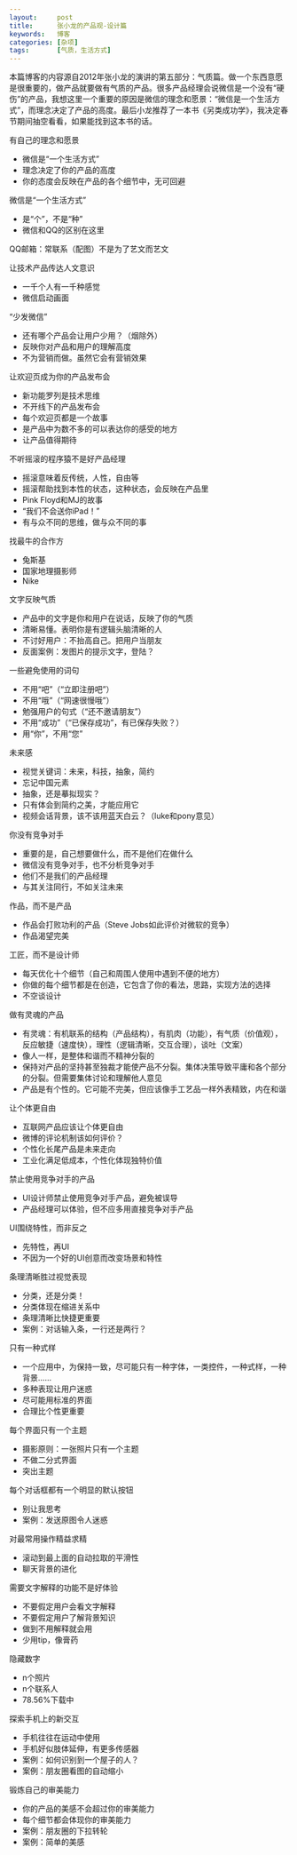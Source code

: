```yaml
---
layout:     post
title:      张小龙的产品观-设计篇
keywords:   博客
categories: [杂项]
tags:	    [气质，生活方式]
---
```


本篇博客的内容源自2012年张小龙的演讲的第五部分：气质篇。做一个东西意愿是很重要的，做产品就要做有气质的产品。很多产品经理会说微信是一个没有“硬伤”的产品，我想这里一个重要的原因是微信的理念和愿景：“微信是一个生活方式”，而理念决定了产品的高度。最后小龙推荐了一本书《另类成功学》，我决定春节期间抽空看看，如果能找到这本书的话。

有自己的理念和愿景  

- 微信是“一个生活方式”
- 理念决定了你的产品的高度
- 你的态度会反映在产品的各个细节中，无可回避

微信是“一个生活方式” 

- 是“个”，不是“种”
- 微信和QQ的区别在这里

QQ邮箱：常联系（配图）不是为了艺文而艺文

让技术产品传达人文意识

- 一千个人有一千种感觉
- 微信启动画面

“少发微信”

- 还有哪个产品会让用户少用？（烟除外）
- 反映你对产品和用户的理解高度
- 不为营销而做。虽然它会有营销效果

让欢迎页成为你的产品发布会

- 新功能罗列是技术思维
- 不开线下的产品发布会
- 每个欢迎页都是一个故事
- 是产品中为数不多的可以表达你的感受的地方
- 让产品值得期待

不听摇滚的程序猿不是好产品经理

- 摇滚意味着反传统，人性，自由等
- 摇滚帮助找到本性的状态，这种状态，会反映在产品里
- Pink Floyd和MJ的故事
- “我们不会送你iPad！”
- 有与众不同的思维，做与众不同的事


找最牛的合作方
 
- 兔斯基
- 国家地理摄影师
- Nike


文字反映气质

- 产品中的文字是你和用户在说话，反映了你的气质
- 清晰易懂。表明你是有逻辑头脑清晰的人
- 不讨好用户：不抬高自己。把用户当朋友
- 反面案例：发图片的提示文字，登陆？

一些避免使用的词句

- 不用“吧”（“立即注册吧”）
- 不用“哦”（“网速很慢哦”）
- 勉强用户的句式（“还不邀请朋友”）
- 不用“成功”（“已保存成功”，有已保存失败？）
- 用“你”，不用“您”

未来感

- 视觉关键词：未来，科技，抽象，简约
- 忘记中国元素
- 抽象，还是摹拟现实？
- 只有体会到简约之美，才能应用它
- 视频会话背景，该不该用蓝天白云？（luke和pony意见）

你没有竞争对手

- 重要的是，自己想要做什么，而不是他们在做什么
- 微信没有竞争对手，也不分析竞争对手
- 他们不是我们的产品经理
- 与其关注同行，不如关注未来

作品，而不是产品

- 作品会打败功利的产品（Steve Jobs如此评价对微软的竞争）
- 作品渴望完美

工匠，而不是设计师

- 每天优化十个细节（自己和周围人使用中遇到不便的地方）
- 你做的每个细节都是在创造，它包含了你的看法，思路，实现方法的选择
- 不空谈设计

做有灵魂的产品

- 有灵魂：有机联系的结构（产品结构），有肌肉（功能），有气质（价值观），反应敏捷（速度快），理性（逻辑清晰，交互合理），谈吐（文案）
- 像人一样，是整体和谐而不精神分裂的
- 保持对产品的坚持甚至独裁才能使产品不分裂。集体决策导致平庸和各个部分的分裂。但需要集体讨论和理解他人意见
- 产品是有个性的。它可能不完美，但应该像手工艺品一样外表精致，内在和谐

让个体更自由

- 互联网产品应该让个体更自由
- 微博的评论机制该如何评价？
- 个性化长尾产品是未来走向
- 工业化满足低成本，个性化体现独特价值


禁止使用竞争对手的产品

- UI设计师禁止使用竞争对手产品，避免被误导
- 产品经理可以体验，但不应多用直接竞争对手产品


UI围绕特性，而非反之

- 先特性，再UI
- 不因为一个好的UI创意而改变场景和特性

条理清晰胜过视觉表现

- 分类，还是分类！
- 分类体现在缩进关系中
- 条理清晰比快捷更重要
- 案例：对话输入条，一行还是两行？


只有一种式样

- 一个应用中，为保持一致，尽可能只有一种字体，一类控件，一种式样，一种背景......
- 多种表现让用户迷惑
- 尽可能用标准的界面
- 合理比个性更重要


每个界面只有一个主题

- 摄影原则：一张照片只有一个主题
- 不做二分式界面
- 突出主题


每个对话框都有一个明显的默认按钮

- 别让我思考
- 案例：发送原图令人迷惑


对最常用操作精益求精

- 滚动到最上面的自动拉取的平滑性
- 聊天背景的进化


需要文字解释的功能不是好体验

- 不要假定用户会看文字解释
- 不要假定用户了解背景知识
- 做到不用解释就会用
- 少用tip，像膏药


隐藏数字

- n个照片
- n个联系人
- 78.56%下载中


探索手机上的新交互

- 手机往往在运动中使用
- 手机好似肢体延伸，有更多传感器
- 案例：如何识别到一个屋子的人？
- 案例：朋友圈看图的自动缩小


锻炼自己的审美能力

- 你的产品的美感不会超过你的审美能力
- 每个细节都会体现你的审美能力
- 案例：朋友圈的下拉转轮
- 案例：简单的美感



